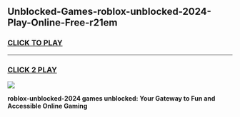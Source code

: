 
## Unblocked-Games-roblox-unblocked-2024-Play-Online-Free-r21em
<h3>
<a href="https://premium76.site?title=roblox-unblocked-2024&ref=26A">CLICK TO PLAY</a></h3>
<hr>

<h3>
<a href="https://premium76.site?title=roblox-unblocked-2024&ref=26A">CLICK 2 PLAY</a>
  
</h3>

<a href="https://premium76.site?title=roblox-unblocked-2024&ref=26A"><img src="https://clearcache.store/games.png"></a>


**roblox-unblocked-2024 games unblocked: Your Gateway to Fun and Accessible Online Gaming**
